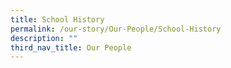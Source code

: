 ```yaml
---
title: School History
permalink: /our-story/Our-People/School-History
description: ""
third_nav_title: Our People
---
```

